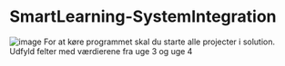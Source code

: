 # SmartLearning-SystemIntegration
![image](https://user-images.githubusercontent.com/39729843/159903166-6b2a34d7-01ba-4b87-bf87-e34ba78b5b06.png)
For at køre programmet skal du starte alle projecter i solution.
Udfyld felter med værdierene fra uge 3 og uge 4
